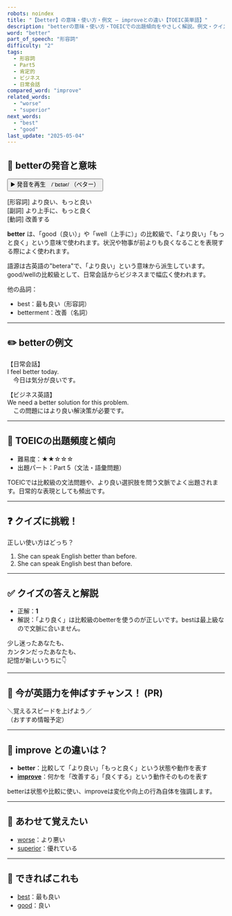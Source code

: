 ```yaml
---
robots: noindex
title: "【better】の意味・使い方・例文 ― improveとの違い【TOEIC英単語】"
description: "betterの意味・使い方・TOEICでの出題傾向をやさしく解説。例文・クイズ付きでimproveとの違いもわかりやすく学べます。"
word: "better"
part_of_speech: "形容詞"
difficulty: "2"
tags:
  - 形容詞
  - Part5
  - 肯定的
  - ビジネス
  - 日常会話
compared_word: "improve"
related_words:
  - "worse"
  - "superior"
next_words:
  - "best"
  - "good"
last_update: "2025-05-04"
---
```


## 🔰 betterの発音と意味

<button class="play-audio" onclick="playTTS('better')">
  <span class="play-audio-main">
    ▶️ 発音を再生　/ˈbɛtər/
  </span>
  <span class="play-audio-sub">
    （ベター）
  </span>
</button>

[形容詞] より良い、もっと良い  
[副詞] より上手に、もっと良く  
[動詞] 改善する

**better** は、「good（良い）」や「well（上手に）」の比較級で、「より良い」「もっと良く」という意味で使われます。状況や物事が前よりも良くなることを表現する際によく使われます。

語源は古英語の"betera"で、「より良い」という意味から派生しています。good/wellの比較級として、日常会話からビジネスまで幅広く使われます。

他の品詞：  
- best：最も良い（形容詞）
- betterment：改善（名詞）

---

## ✏️ betterの例文

【日常会話】  
I feel better today.  
　今日は気分が良いです。

【ビジネス英語】  
We need a better solution for this problem.  
　この問題にはより良い解決策が必要です。

---

## 🎯 TOEICの出題頻度と傾向

- 難易度：★★☆☆☆
- 出題パート：Part 5（文法・語彙問題）

TOEICでは比較級の文法問題や、より良い選択肢を問う文脈でよく出題されます。日常的な表現としても頻出です。

---

## ❓ クイズに挑戦！

正しい使い方はどっち？

1. She can speak English better than before.  
2. She can speak English best than before.

---

## ✅ クイズの答えと解説

- 正解：**1**
- 解説：「より良く」は比較級のbetterを使うのが正しいです。bestは最上級なので文脈に合いません。

少し迷ったあなたも、  
カンタンだったあなたも、  
記憶が新しいうちに👇️

---

## 🚀 今が英語力を伸ばすチャンス！ (PR)

<div class="info-center">
＼覚えるスピードを上げよう／<br>  
（おすすめ情報予定）
</div>

---

## 🤔  improve との違いは？

- **better**：比較して「より良い」「もっと良く」という状態や動作を表す
- **[improve](/improve)**：何かを「改善する」「良くする」という動作そのものを表す

betterは状態や比較に使い、improveは変化や向上の行為自体を強調します。

---

## 🧩 あわせて覚えたい

- [worse](/worse)：より悪い
- [superior](/superior)：優れている

---

## 📖 できればこれも

- [best](/best)：最も良い
- [good](/good)：良い

<!-- cvid: aid45_bid17 -->

